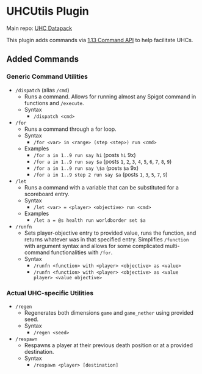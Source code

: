 # UHCUtils Plugin

Main repo: [UHC Datapack](https://github.com/Bazinga9000/UHC-datapack)

This plugin adds commands via [1.13 Command API](https://github.com/JorelAli/1.13-Command-API) to help facilitate UHCs.

## Added Commands

### Generic Command Utilities

* `/dispatch` (alias `/cmd`)
  * Runs a command. Allows for running almost any Spigot command in functions and `/execute`.
  * Syntax
    * `/dispatch <cmd>`
* `/for`
  * Runs a command through a for loop.
  * Syntax
    * `/for <var> in <range> (step <step>) run <cmd>`
  * Examples
    * `/for a in 1..9 run say hi` (posts `hi` 9x)
    * `/for a in 1..9 run say $a` (posts `1`, `2`, `3`, `4`, `5`, `6`, `7`, `8`, `9`)
    * `/for a in 1..9 run say \$a` (posts `$a` 9x)
    * `/for a in 1..9 step 2 run say $a` (posts `1`, `3`, `5`, `7`, `9`)
* `/let`
  * Runs a command with a variable that can be substituted for a scoreboard entry.
  * Syntax
    * `/let <var> = <player> <objective> run <cmd>`
  * Examples
    * `/let a = @s health run worldborder set $a`
* `/runfn`
  * Sets player-objective entry to provided value, runs the function, and returns whatever was in that specified entry. Simplifies `/function` with argument syntax and allows for some complicated multi-command functionalities with `/for`.
  * Syntax
    * `/runfn <function> with <player> <objective> as <value>`
    * `/runfn <function> with <player> <objective> as <value player> <value objective>`

### Actual UHC-specific Utilities

* `/regen`
  * Regenerates both dimensions `game` and `game_nether` using provided seed.
  * Syntax
    * `/regen <seed>`
* `/respawn`
  * Respawns a player at their previous death position or at a provided destination.
  * Syntax
    * `/respawn <player> [destination]`
